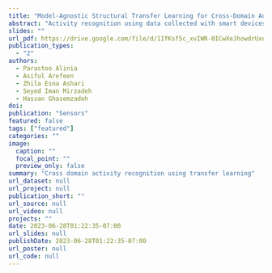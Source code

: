 ```yaml
---
title: "Model-Agnostic Structural Transfer Learning for Cross-Domain Autonomous Activity Recognition"
abstract: "Activity recognition using data collected with smart devices such as mobile and wearable sensors has become a critical component of many emerging applications ranging from behavioral medicine to gaming. However, an unprecedented increase in the diversity of smart devices in the Internet-of-Things era has limited the adoption of activity recognition models for use across different devices. This lack of cross-domain adaptation is particularly notable across sensors of different modalities where the mapping of the sensor data in the traditional feature level is highly challenging. To address this challenge, we propose ActiLabel, a combinatorial framework that learns structural similarities among the events that occur in a target domain and those of a source domain and identifies an optimal mapping between the two domains at their structural level. The structural similarities are captured through a graph model, referred to as the dependency graph, which abstracts details of activity patterns in low-level signal and feature space. The activity labels are then autonomously learned in the target domain by finding an optimal tiered mapping between the dependency graphs. We carry out an extensive set of experiments on three large datasets collected with wearable sensors involving human subjects. The results demonstrate the superiority of ActiLabel over state-of-the-art transfer learning and deep learning methods. In particular, ActiLabel outperforms such algorithms by average F1-scores of 36.3%, 32.7%, and 9.1% for cross-modality, cross-location, and cross-subject activity recognition, respectively."
slides: ""
url_pdf: https://drive.google.com/file/d/1IfKsf5c_xvIWR-0ICwXeJhowdrUxuRz4/view?usp=sharing
publication_types:
  - "2"
authors:
  - Parastoo Alinia
  - Asiful Arefeen
  - Zhila Esna Ashari
  - Seyed Iman Mirzadeh
  - Hassan Ghasemzadeh
doi: 
publication: "Sensors"
featured: false
tags: ["featured"]
categories: ""
image:
  caption: ""
  focal_point: ""
  preview_only: false
summary: "Cross domain activity recognition using transfer learning"
url_dataset: null
url_project: null
publication_short: ""
url_source: null
url_video: null
projects: ""
date: 2023-06-28T01:22:35-07:00
url_slides: null
publishDate: 2023-06-28T01:22:35-07:00
url_poster: null
url_code: null
---
```

